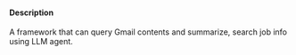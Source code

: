 #### Description

A framework that can query Gmail contents and summarize, search job info using LLM agent.